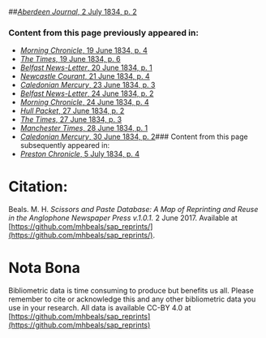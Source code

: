 ##[*Aberdeen Journal*, 2 July 1834, p. 2](https://mhbeals.github.io/sap_html/Aberdeen-Journal/Aberdeen-Journal-2-July-1834-p-2)

### Content from this page previously appeared in:
+ [*Morning Chronicle*, 19 June 1834, p. 4](https://mhbeals.github.io/sap_html/Morning-Chronicle/Morning-Chronicle-19-June-1834-p-4)
+ [*The Times*, 19 June 1834, p. 6](https://mhbeals.github.io/sap_html/The-Times/The-Times-19-June-1834-p-6)
+ [*Belfast News-Letter*, 20 June 1834, p. 1](https://mhbeals.github.io/sap_html/Belfast-News-Letter/Belfast-News-Letter-20-June-1834-p-1)
+ [*Newcastle Courant*, 21 June 1834, p. 4](https://mhbeals.github.io/sap_html/Newcastle-Courant/Newcastle-Courant-21-June-1834-p-4)
+ [*Caledonian Mercury*, 23 June 1834, p. 3](https://mhbeals.github.io/sap_html/Caledonian-Mercury/Caledonian-Mercury-23-June-1834-p-3)
+ [*Belfast News-Letter*, 24 June 1834, p. 2](https://mhbeals.github.io/sap_html/Belfast-News-Letter/Belfast-News-Letter-24-June-1834-p-2)
+ [*Morning Chronicle*, 24 June 1834, p. 4](https://mhbeals.github.io/sap_html/Morning-Chronicle/Morning-Chronicle-24-June-1834-p-4)
+ [*Hull Packet*, 27 June 1834, p. 2](https://mhbeals.github.io/sap_html/Hull-Packet/Hull-Packet-27-June-1834-p-2)
+ [*The Times*, 27 June 1834, p. 3](https://mhbeals.github.io/sap_html/The-Times/The-Times-27-June-1834-p-3)
+ [*Manchester Times*, 28 June 1834, p. 1](https://mhbeals.github.io/sap_html/Manchester-Times/Manchester-Times-28-June-1834-p-1)
+ [*Caledonian Mercury*, 30 June 1834, p. 2](https://mhbeals.github.io/sap_html/Caledonian-Mercury/Caledonian-Mercury-30-June-1834-p-2)### Content from this page subsequently appeared in:
+ [*Preston Chronicle*, 5 July 1834, p. 4](https://mhbeals.github.io/sap_html/Preston-Chronicle/Preston-Chronicle-5-July-1834-p-4)
                    
# Citation: 

Beals. M. H. *Scissors and Paste Database: A Map of Reprinting and Reuse in the Anglophone Newspaper Press v.1.0.1.* 2 June 2017. Available at [https://github.com/mhbeals/sap_reprints/](https://github.com/mhbeals/sap_reprints/). 
                    
# Nota Bona

Bibliometric data is time consuming to produce but benefits us all. Please remember to cite or acknowledge this and any other bibliometric data you use in your research. All data is available CC-BY 4.0 at [https://github.com/mhbeals/sap_reprints](https://github.com/mhbeals/sap_reprints)